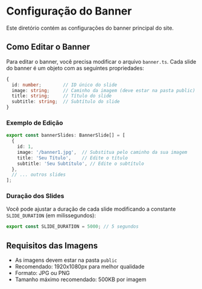 # Configuração do Banner

Este diretório contém as configurações do banner principal do site.

## Como Editar o Banner

Para editar o banner, você precisa modificar o arquivo `banner.ts`. Cada slide do banner é um objeto com as seguintes propriedades:

```typescript
{
  id: number;        // ID único do slide
  image: string;     // Caminho da imagem (deve estar na pasta public)
  title: string;     // Título do slide
  subtitle: string;  // Subtítulo do slide
}
```

### Exemplo de Edição

```typescript
export const bannerSlides: BannerSlide[] = [
  {
    id: 1,
    image: '/banner1.jpg',  // Substitua pelo caminho da sua imagem
    title: 'Seu Título',    // Edite o título
    subtitle: 'Seu Subtítulo', // Edite o subtítulo
  },
  // ... outros slides
];
```

### Duração dos Slides

Você pode ajustar a duração de cada slide modificando a constante `SLIDE_DURATION` (em milissegundos):

```typescript
export const SLIDE_DURATION = 5000; // 5 segundos
```

## Requisitos das Imagens

- As imagens devem estar na pasta `public`
- Recomendado: 1920x1080px para melhor qualidade
- Formato: JPG ou PNG
- Tamanho máximo recomendado: 500KB por imagem 